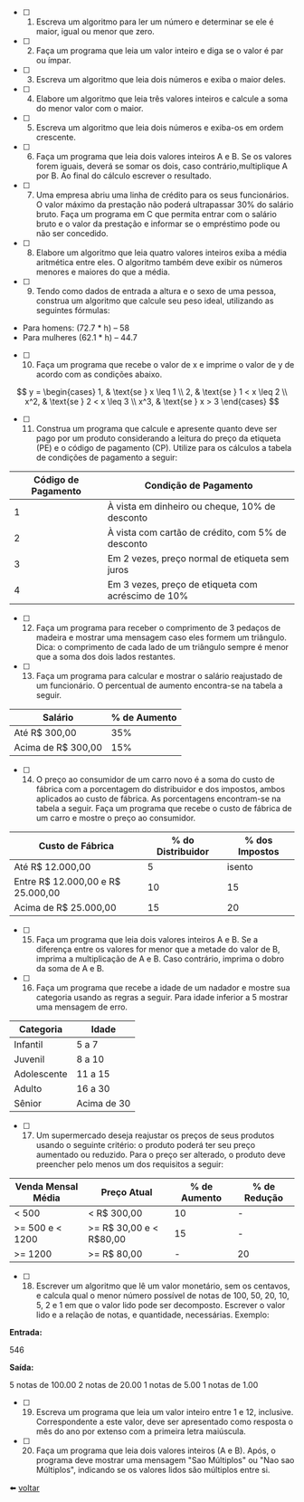 - [ ] 1. Escreva um algoritmo para ler um número e determinar se ele é maior, igual ou menor que zero.

- [ ] 2. Faça um programa que leia um valor inteiro e diga se o valor é par ou ímpar.

- [ ] 3. Escreva um algoritmo que leia dois números e exiba o maior deles.

- [ ] 4. Elabore um algoritmo que leia três valores inteiros e calcule a soma do menor valor com o maior.

- [ ] 5. Escreva um algoritmo que leia dois números e exiba-os em ordem crescente.

- [ ] 6. Faça um programa que leia dois valores inteiros A e B. Se os valores forem iguais, deverá se somar os dois, caso contrário,multiplique A por B. Ao final do cálculo escrever o resultado.

- [ ] 7. Uma empresa abriu uma linha de crédito para os seus funcionários. O valor máximo da prestação não poderá ultrapassar 30% do salário bruto. Faça um programa em C que permita entrar com o salário bruto e o valor da prestação e informar se o empréstimo pode ou não ser concedido.

- [ ] 8. Elabore um algoritmo que leia quatro valores inteiros exiba a média aritmética entre eles. O algoritmo também deve exibir os números menores e maiores do que a média.

- [ ] 9. Tendo como dados de entrada a altura e o sexo de uma pessoa, construa um algoritmo que calcule seu peso ideal, utilizando as seguintes fórmulas:

- Para homens: (72.7 * h) – 58
- Para mulheres (62.1 * h) – 44.7

- [ ] 10. Faça um programa que recebe o valor de x e imprime o valor de y de acordo com as condições abaixo.

$$
y =
\begin{cases} 
1, & \text{se } x \leq 1 \\
2, & \text{se } 1 < x \leq 2 \\
x^2, & \text{se } 2 < x \leq 3 \\
x^3, & \text{se } x > 3
\end{cases}
$$

- [ ] 11. Construa um programa que calcule e apresente quanto deve ser pago por um produto considerando a leitura do preço da etiqueta (PE) e o código de pagamento (CP). Utilize para os cálculos a tabela de condições de pagamento a seguir:

|Código de Pagamento|Condição de Pagamento|
|--- |---|
|1|À vista em dinheiro ou cheque, 10% de desconto|
|2|À vista com cartão de crédito, com 5% de desconto|
|3|Em 2 vezes, preço normal de etiqueta sem juros|
|4|Em 3 vezes, preço de etiqueta com acréscimo de 10%|

- [ ] 12. Faça um programa para receber o comprimento de 3 pedaços de madeira e mostrar uma mensagem caso eles formem um triângulo. Dica: o comprimento de cada lado de um triângulo sempre é menor que a soma dos dois lados restantes.

- [ ] 13. Faça um programa para calcular e mostrar o salário reajustado de um funcionário. O percentual de aumento encontra-se na tabela a seguir.

|Salário|% de Aumento|
|---|---|
|Até R$ 300,00|35%|
|Acima de R$ 300,00|15%|

- [ ] 14. O preço ao consumidor de um carro novo é a soma do custo de fábrica com a porcentagem do distribuidor e dos impostos, ambos aplicados ao custo de fábrica. As porcentagens encontram-se na tabela a seguir. Faça um programa que recebe o custo de fábrica de um carro e mostre o preço ao consumidor.

|Custo de Fábrica|% do Distribuidor|% dos Impostos|
|---|---|---|
|Até R$ 12.000,00|5|isento|
|Entre R$ 12.000,00 e R$ 25.000,00|10|15|
|Acima de R$ 25.000,00|15|20|

- [ ] 15. Faça um programa que leia dois valores inteiros A e B. Se a diferença entre os valores for menor que a metade do valor de B, imprima a multiplicação de A e B. Caso contrário, imprima o dobro da soma de A e B.

- [ ] 16. Faça um programa que recebe a idade de um nadador e mostre sua categoria usando as regras a seguir. Para idade inferior a 5 mostrar uma mensagem de erro.

|Categoria|Idade|
|---|---|
|Infantil|5 a 7|
|Juvenil|8 a 10|
|Adolescente|11 a 15|
|Adulto|16 a 30|
|Sênior|Acima de 30|


- [ ] 17. Um supermercado deseja reajustar os preços de seus produtos usando o seguinte critério: o produto poderá ter seu preço aumentado ou reduzido. Para o preço ser alterado, o produto deve preencher pelo menos um dos requisitos a seguir:

|Venda Mensal Média|Preço Atual|% de Aumento|% de Redução|
|---|---|---|---|
|< 500|< R$ 300,00|10|-|
|>= 500 e < 1200|>= R$ 30,00 e < R$80,00|15|-|
|>= 1200|>= R$ 80,00|-|20|

- [ ] 18. Escrever um algoritmo que lê um valor monetário, sem os centavos, e calcula qual o menor número possível de notas de 100, 50, 20, 10, 5, 2 e 1 em que o valor lido pode ser decomposto. Escrever o valor lido e a relação de notas, e quantidade, necessárias. Exemplo:

**Entrada:**

546

**Saída:**

5 notas de 100.00
2 notas de 20.00
1 notas de 5.00
1 notas de 1.00

- [ ] 19. Escreva um programa que leia um valor inteiro entre 1 e 12, inclusive. Correspondente a este valor, deve ser apresentado como resposta o mês do ano por extenso com a primeira letra maiúscula.

- [ ] 20. Faça um programa que leia dois valores inteiros (A e B). Após, o programa deve mostrar uma mensagem "Sao Múltiplos" ou "Nao sao Múltiplos", indicando se os valores lidos são múltiplos entre si.

:arrow_left: [voltar](../README.md)